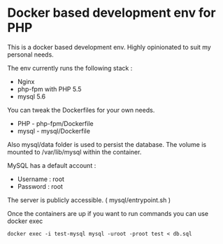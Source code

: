 # Docker based development env for PHP

This is a docker based development env. Highly opinionated to suit my personal needs.

The env currently runs the following stack :

- Nginx
- php-fpm with PHP 5.5
- mysql 5.6

You can tweak the Dockerfiles for your own needs.

- PHP - php-fpm/Dockerfile
- mysql - mysql/Dockerfile

Also mysql/data folder is used to persist the database. The volume is mounted
to /var/lib/mysql within the container.

MySQL has a default account :

- Username : root
- Password : root

The server is publicly accessible. ( mysql/entrypoint.sh )

Once the containers are up if you want to run commands you can use docker exec

    docker exec -i test-mysql mysql -uroot -proot test < db.sql

